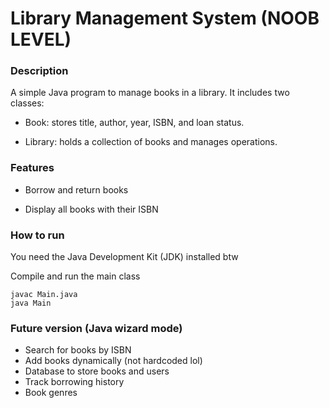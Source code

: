 # Library Management System (NOOB LEVEL)

### Description

A simple Java program to manage books in a library. It includes two classes:

- Book: stores title, author, year, ISBN, and loan status.

- Library: holds a collection of books and manages operations.

### Features

- Borrow and return books

- Display all books with their ISBN

### How to run

You need the Java Development Kit (JDK) installed btw

Compile and run the main class 

    javac Main.java  
    java Main

### Future version (Java wizard mode)

- Search for books by ISBN
- Add books dynamically (not hardcoded lol)
- Database to store books and users 
- Track borrowing history
- Book genres 
